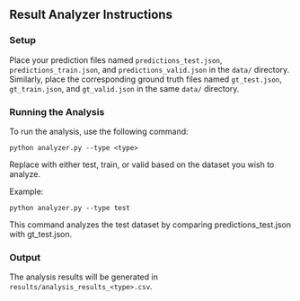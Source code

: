 ## Result Analyzer Instructions
### Setup
Place your prediction files named `predictions_test.json`, `predictions_train.json`, and `predictions_valid.json` in the `data/` directory.
Similarly, place the corresponding ground truth files named `gt_test.json`, `gt_train.json`, and `gt_valid.json` in the same `data/` directory.

   
### Running the Analysis
To run the analysis, use the following command:


`python analyzer.py --type <type>`

Replace <type> with either test, train, or valid based on the dataset you wish to analyze.

Example:

`python analyzer.py --type test`

This command analyzes the test dataset by comparing predictions_test.json with gt_test.json.


### Output
The analysis results will be generated in `results/analysis_results_<type>.csv`.
